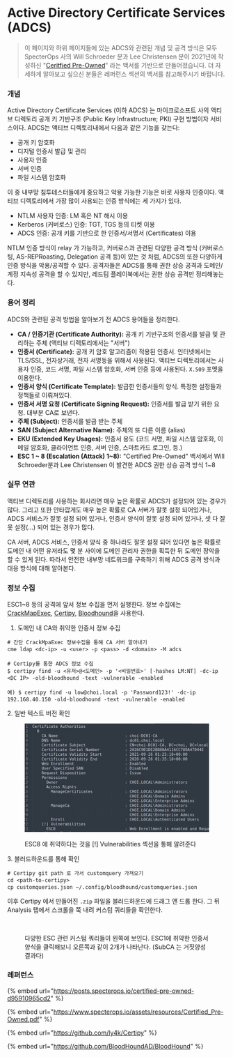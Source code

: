 # Active Directory Certificate Services (ADCS)

> 이 페이지와 하위 페이지들에 있는 ADCS와 관련된 개념 및 공격 방식은 모두 SpecterOps 사의 Will Schroeder 분과 Lee Christensen 분이 2021년에 작성하신 "[Ceritfied Pre-Owned](https://www.specterops.io/assets/resources/Certified\_Pre-Owned.pdf)" 라는 백서를 기반으로 만들어졌습니다. 더 자세하게 알아보고 싶으신 분들은 레퍼런스 섹션의 백서를 참고해주시기 바랍니다.

### 개념

Active Directory Certificate Services (이하 ADCS) 는 마이크로소프트 사의 액티브 디렉토리 공개 키 기반구조 (Public Key Infrastructure; PKI) 구현 방법이자 서비스이다. ADCS는 액티브 디렉토리내에서 다음과 같은 기능을 갖는다:

* 공개 키 암호화
* 디지털 인증서 발급 및 관리
* 사용자 인증
* 서버 인증
* 파일 시스템 암호화

이 중 내부망 침투테스터들에게 중요하고 악용 가능한 기능은 바로 사용자 인증이다. 액티브 디렉토리에서 가장 많이 사용되는 인증 방식에는 세 가지가 있다.

* NTLM 사용자 인증: LM 혹은 NT 해시 이용
* Kerberos (커버로스) 인증: TGT, TGS 등의 티켓 이용
* ADCS 인증: 공개 키를 기반으로 한 인증서/서명서 (Certificates) 이용

NTLM 인증 방식이 relay 가 가능하고, 커버로스과 관련된 다양한 공격 방식 (커버로스팅, AS-REPRoasting, Delegation 공격 등)이 있는 것 처럼, ADCS의 또한 다양하게 인증 방식을 악용/공격할 수 있다. 공격자들은 ADCS를 통해 권한 상승 공격과 도메인/계정 지속성 공격을 할 수 있지만, 레드팀 플레이북에서는 권한 상승 공격만 정리해놓는다.

### 용어 정리

ADCS와 관련된 공격 방법을 알아보기 전 ADCS 용어들을 정리한다.

* **CA / 인증기관 (Certificate Authority):** 공개 키 기반구조의 인증서를 발급 및 관리하는 주체 (액티브 디렉토리에서는 "서버")
* **인증서 (Certificate):** 공개 키 암호 알고리즘이 적용된 인증서. 인터넷에서는 TLS/SSL, 전자상거래, 전자 서명등을 위해서 사용된다. 액티브 디렉토리에서는 사용자 인증, 코드 서명, 파일 시스템 암호화, 서버 인증 등에 사용된다. `X.509` 포멧을 이용한다.
* **인증서 양식 (Certificate Template):** 발급한 인증서들의 양식. 특정한 설정들과 정책들로 이뤄져있다.
* **인증서 서명 요청 (Certificate Signing Request):** 인증서를 발급 받기 위한 요청. 대부분 CA로 보낸다.
* **주체 (Subject):** 인증서를 발급 받는 주체
* **SAN (Subject Alternative Name):** 주체의 또 다른 이름 (alias)
* **EKU (Extended Key Usages):** 인증서 용도 (코드 서명, 파일 시스템 암호화, 이메일 암호화, 클라이언트 인증, 서버 인증, 스마트카드 로그인, 등.)
* **ESC 1 \~ 8 (Escalation (Attack) 1\~8):** "Certified Pre-Owned" 백서에서 Will Schroeder분과 Lee Christensen 이 발견한 ADCS 권한 상승 공격 방식 1\~8

### 실무 연관

액티브 디렉토리를 사용하는 회사라면 매우 높은 확률로 ADCS가 설정되어 있는 경우가 많다. 그리고 또한 안타깝게도 매우 높은 확률로 CA 서버가 잘못 설정 되어있거나, ADCS 서비스가 잘못 설정 되어 있거나, 인증서 양식이 잘못 설정 되어 있거나, 셋 다 잘못 설정(...) 되어 있는 경우가 많다.

CA 서버, ADCS 서비스, 인증서 양식 중 하나라도 잘못 설정 되어 있다면 높은 확률로 도메인 내 어떤 유저라도 몇 분 사이에 도메인 관리자 권한을 획득한 뒤 도메인 장악을 할 수 있게 된다. 따라서 안전한 내부망 네트워크를 구축하기 위해 ADCS 공격 방식과 대응 방식에 대해 알아본다.

### 정보 수집

ESC1\~8 등의 공격에 앞서 정보 수집을 먼저 실행한다. 정보 수집에는 [CrackMapExec](https://github.com/Porchetta-Industries/CrackMapExec), [Certipy](https://github.com/ly4k/Certipy), [Bloodhound](https://github.com/BloodHoundAD/BloodHound)을 사용한다.

1. 도메인 내 CA와 취약한 인증서 정보 수집

```
# 간단 CrackMpaExec 정보수집을 통해 CA 서버 알아내기 
cme ldap <dc-ip> -u <user> -p <pass> -d <domain> -M adcs  

# Certipy를 통한 ADCS 정보 수집 
$ certipy find -u <유저>@<도메인> -p '<비밀번호>' [-hashes LM:NT] -dc-ip <DC IP> -old-bloodhound -text -vulnerable -enabled

예) $ certipy find -u low@choi.local -p 'Password123!' -dc-ip 192.168.40.150 -old-bloodhound -text -vulnerable -enabled
```

2\. 일반 텍스트 버전 확인

<figure><img src="../../.gitbook/assets/image (11) (2).png" alt=""><figcaption><p>ESC8 에 취약하다는 것을 [!] Vulnerabilities 섹션을 통해 알려준다</p></figcaption></figure>

3\. 블러드하운드를 통해 확인

```
# Certipy git path 로 가서 customquery 가져오기 
cd <path-to-certipy> 
cp customqueries.json ~/.config/bloodhound/customqueries.json 
```

이후 Certipy 에서 만들어진 `.zip` 파일을 블러드하운드에 드래그 앤 드롭 한다. 그 뒤 Analysis 탭에서 스크롤을 쭉 내려 커스텀 쿼리들을 확인한다.

<figure><img src="../../.gitbook/assets/image (4) (1).png" alt=""><figcaption><p>다양한 ESC 관련 커스텀 쿼리들이 왼쪽에 보인다. ESC1에 취약한 인증서 양식을 클릭해보니 오른쪽과 같이 2개가 나타난다. (SubCA 는 거짓양성 결과다)</p></figcaption></figure>

### 레퍼런스

{% embed url="https://posts.specterops.io/certified-pre-owned-d95910965cd2" %}

{% embed url="https://www.specterops.io/assets/resources/Certified_Pre-Owned.pdf" %}

{% embed url="https://github.com/ly4k/Certipy" %}

{% embed url="https://github.com/BloodHoundAD/BloodHound" %}
